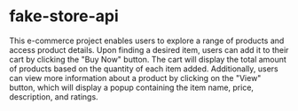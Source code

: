 # fake-store-api
This e-commerce project enables users to explore a range of products and access product details. Upon finding a desired item, users can add it to their cart by clicking the "Buy Now" button. The cart will display the total amount of products based on the quantity of each item added. Additionally, users can view more information about a product by clicking on the "View" button, which will display a popup containing the item name, price, description, and ratings.
